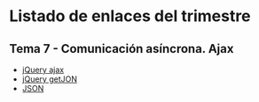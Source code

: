 # Listado de enlaces del trimestre

## Tema 7 - Comunicación asíncrona. Ajax

- [jQuery ajax](https://api.jquery.com/jquery.ajax/)
- [jQuery getJON](https://api.jquery.com/jquery.getjson/)
- [JSON](https://www.json.org/json-en.html)

